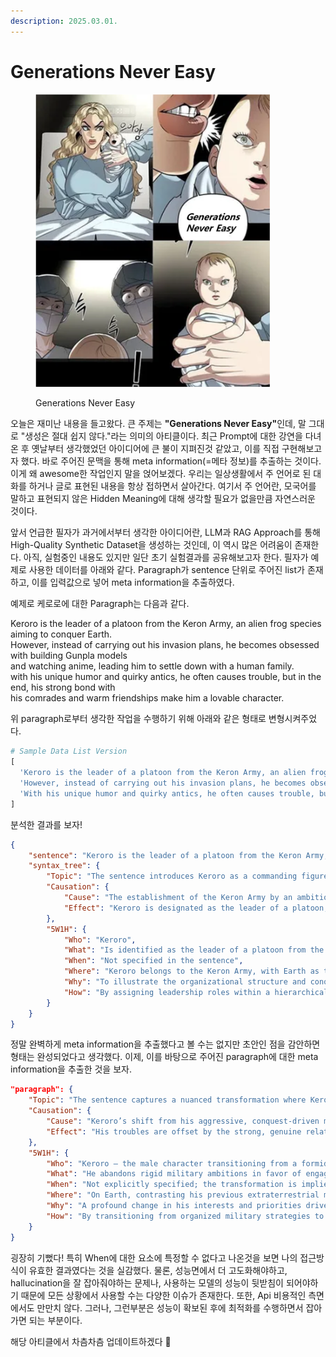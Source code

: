 ```yaml
---
description: 2025.03.01.
---
```


# Generations Never Easy

<figure><img src="../.gitbook/assets/image (125).png" alt="" width="375"><figcaption><p>Generations Never Easy</p></figcaption></figure>

오늘은 재미난 내용을 들고왔다. 큰 주제는 **"Generations Never Easy"**&#xC778;데, 말 그대로 "생성은 절대 쉽지 않다."라는 의미의 아티클이다. 최근 Prompt에 대한 강연을 다녀온 후 옛날부터 생각했었던 아이디어에 큰 불이 지펴진것 같았고, 이를 직접 구현해보고자 했다. 바로 주어진 문맥을 통해 meta information(=메타 정보)를 추출하는 것이다. 이게 왜 awesome한 작업인지 말을 얹어보겠다. 우리는 일상생활에서 주 언어로 된 대화를 하거나 글로 표현된 내용을 항상 접하면서 살아간다. 여기서 주 언어란, 모국어를 말하고 표현되지 않은 Hidden Meaning에 대해 생각할 필요가 없을만큼 자연스러운 것이다.&#x20;

앞서 언급한 필자가 과거에서부터 생각한 아이디어란, LLM과 RAG Approach를 통해 High-Quality Synthetic Dataset을 생성하는 것인데, 이 역시 많은 어려움이 존재한다. 아직, 실험중인 내용도 있지만 일단 초기 실험결과를 공유해보고자 한다. 필자가 예제로 사용한 데이터를 아래와 같다. Paragraph가 sentence 단위로 주어진 list가 존재하고, 이를 입력값으로 넣어 meta information을 추출하였다.

예제로 케로로에 대한 Paragraph는 다음과 같다.

Keroro is the leader of a platoon from the Keron Army, an alien frog species aiming to conquer Earth.\
However, instead of carrying out his invasion plans, he becomes obsessed with building Gunpla models\
and watching anime, leading him to settle down with a human family. \
with his unique humor and quirky antics, he often causes trouble, but in the end, his strong bond with \
his comrades and warm friendships make him a lovable character.

위 paragraph로부터 생각한 작업을 수행하기 위해 아래와 같은 형태로 변형시켜주었다.

```python
# Sample Data List Version
[
  'Keroro is the leader of a platoon from the Keron Army, an alien frog species aiming to conquer Earth.',
  'However, instead of carrying out his invasion plans, he becomes obsessed with building Gunpla models and watching anime, leading him to settle down with a human family.',
  'With his unique humor and quirky antics, he often causes trouble, but in the end, his strong bond with his comrades and warm friendships make him a lovable character.'
]
```

분석한 결과를 보자!

```json
{
    "sentence": "Keroro is the leader of a platoon from the Keron Army, an alien frog species aiming to conquer Earth.",
    "syntax_tree": {
        "Topic": "The sentence introduces Keroro as a commanding figure leading a military unit within an extraterrestrial context, specifically as the leader of a platoon from the Keron Army, which is identified as an alien frog species with ambitions to conquer Earth.",
        "Causation": {
            "Cause": "The establishment of the Keron Army by an ambitious alien frog species sets the stage for a structured military organization.",
            "Effect": "Keroro is designated as the leader of a platoon, emphasizing his pivotal role in the army’s conquest agenda."
        },
        "5W1H": {
            "Who": "Keroro",
            "What": "Is identified as the leader of a platoon from the Keron Army",
            "When": "Not specified in the sentence",
            "Where": "Keroro belongs to the Keron Army, with Earth as the intended target of conquest",
            "Why": "To illustrate the organizational structure and conquest motives of the alien species",
            "How": "By assigning leadership roles within a hierarchical military framework"
        }
    }
}
```

정말 완벽하게 meta information을 추출했다고 볼 수는 없지만 초안인 점을 감안하면 형태는 완성되었다고 생각했다. 이제, 이를 바탕으로 주어진 paragraph에 대한 meta information을 추출한 것을 보자.

```json
"paragraph": {
    "Topic": "The sentence captures a nuanced transformation where Keroro, once an ambitious military leader with extraterrestrial conquest plans, is now shown as a multifaceted character. He displays a quirky, mischievous side that sometimes causes trouble, yet his strong social bonds and domestic interests render him endearing.",
    "Causation": {
        "Cause": "Keroro’s shift from his aggressive, conquest-driven mindset to embracing a lifestyle filled with personal hobbies, quirky antics, and humor inadvertently leads to episodes of trouble.",
        "Effect": "His troubles are offset by the strong, genuine relationships and domestic stability he builds, making him ultimately lovable despite his mischievous behavior."
    },
    "5W1H": {
        "Who": "Keroro – the male character transitioning from a formidable military leader to a person defined by his quirky behavior and warm social connections.",
        "What": "He abandons rigid military ambitions in favor of engaging in personal hobbies, humorous antics, and developing strong bonds that sometimes create trouble but ultimately foster a lovable persona.",
        "When": "Not explicitly specified; the transformation is implied to occur over an undefined period marked by evolving priorities.",
        "Where": "On Earth, contrasting his previous extraterrestrial military setting with a modern, domestic environment enriched by social interactions.",
        "Why": "A profound change in his interests and priorities drives him to forsake a life of conquest for one centered around personal fulfillment and meaningful relationships.",
        "How": "By transitioning from organized military strategies to pursuing leisure activities, humorous endeavors, and nurturing interpersonal bonds that redefine his identity."
    }
}
```

굉장히 기뻤다! 특히 When에 대한 요소에 특정할 수 없다고 나온것을 보면 나의 접근방식이 유효한 결과였다는 것을 실감했다. 물론, 성능면에서 더 고도화해야하고, hallucination을 잘 잡아줘야하는 문제나, 사용하는 모델의 성능이 뒷받침이 되어야하기 때문에 모든 상황에서 사용할 수는 다양한 이슈가 존재한다. 또한, Api 비용적인 측면에서도 만만치 않다. 그러나, 그런부분은 성능이 확보된 후에 최적화를 수행하면서 잡아가면 되는 부분이다.&#x20;

해당 아티클에서 차츰차츰 업데이트하겠다 🤣
